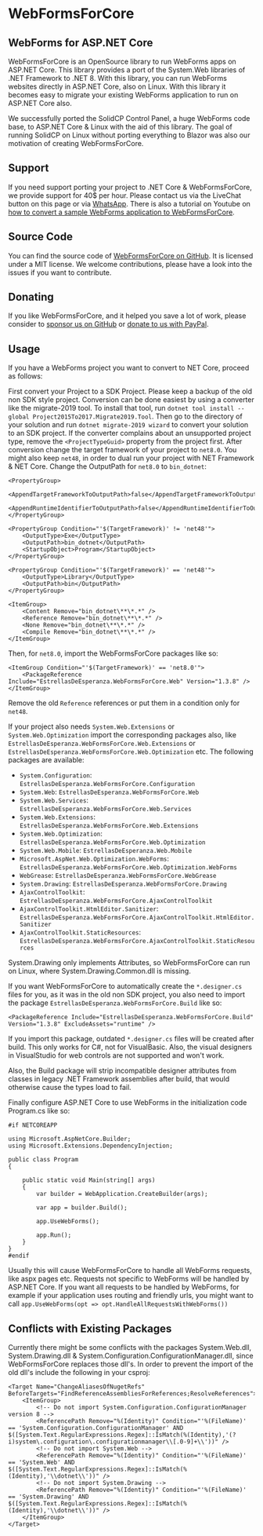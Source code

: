# WebFormsForCore 
## WebForms for ASP.NET Core
WebFormsForCore is an OpenSource library to run WebForms apps on ASP.NET Core. This library provides a port
of the System.Web libraries of .NET Framework to .NET 8. With this library,
you can run WebForms websites directly in ASP.NET Core, also on Linux. With this
library it becomes easy to migrate your existing WebForms application to run
on ASP.NET Core also.

We successfully ported the SolidCP Control Panel, a huge WebForms code base, to ASP.NET Core & Linux
with the aid of this library. The goal of running SolidCP on Linux without porting everything to Blazor was also our motivation of creating WebFormsForCore.

## Support
If you need support porting your project to .NET Core & WebFormsForCore, we provide support for
40$ per hour. Please contact us via the LiveChat button on this page or via [WhatsApp](https://wa.me/41775080285).
There is also a tutorial on Youtube on [how to convert a sample WebForms application to WebFormsForCore](https://youtu.be/wgg-FziIfNg). 

## Source Code
You can find the source code of [WebFormsForCore on GitHub](https://github.com/webformsforcore/WebFormsForCore). It is 
licensed under a MIT license. We welcome contributions, please have a look into the issues if you want to contribute.

## Donating
If you like WebFormsForCore, and it helped you save a lot of work, please consider to
[sponsor us on GitHub](https://github.com/sponsors/webformsforcore)  or [donate to us with PayPal](https://www.paypal.com/donate/?hosted_button_id=KQCGG3NDJRR2S).

## Usage
If you have a WebForms project you want to convert to NET Core, proceed as follows:

First convert your Project to a SDK Project. Please keep a backup of the old non SDK style
project. Conversion can be done easiest by using a converter like the migrate-2019 tool. To install that
tool, run `dotnet tool install --global Project2015To2017.Migrate2019.Tool`. Then go to the directory
of your solution and run `dotnet migrate-2019 wizard` to convert your solution to an SDK project. If
the converter complains about an unsupported project type, remove the `<ProjectTypeGuid>` property from
the project first. After conversion change the target framework of your project to `net8.0`. You
might also keep `net48`, in order to dual run your project with NET Framework & NET Core.
Change the OutputPath for `net8.0` to `bin_dotnet`:
```
<PropertyGroup>
    <AppendTargetFrameworkToOutputPath>false</AppendTargetFrameworkToOutputPath>
    <AppendRuntimeIdentifierToOutputPath>false</AppendRuntimeIdentifierToOutputPath>
</PropertyGroup>

<PropertyGroup Condition="'$(TargetFramework)' != 'net48'">
    <OutputType>Exe</OutputType>
    <OutputPath>bin_dotnet</OutputPath>
    <StartupObject>Program</StartupObject>
</PropertyGroup>

<PropertyGroup Condition="'$(TargetFramework)' == 'net48'">
    <OutputType>Library</OutputType>
    <OutputPath>bin</OutputPath>
</PropertyGroup>

<ItemGroup>
    <Content Remove="bin_dotnet\**\*.*" />
    <Reference Remove="bin_dotnet\**\*.*" />
    <None Remove="bin_dotnet\**\*.*" />
    <Compile Remove="bin_dotnet\**\*.*" />
</ItemGroup>
``` 

Then, for `net8.0`, import the WebFormsForCore packages like so:
```
<ItemGroup Condition="'$(TargetFramework)' == 'net8.0'">
    <PackageReference Include="EstrellasDeEsperanza.WebFormsForCore.Web" Version="1.3.8" />
</ItemGroup>
```
Remove the old `Reference` references or put them in a condition only for `net48`.

If your project also needs `System.Web.Extensions` or `System.Web.Optimization` import the
corresponding packages also, like `EstrellasDeEsperanza.WebFormsForCore.Web.Extensions` or 
`EstrellasDeEsperanza.WebFormsForCore.Web.Optimization` etc. The following packages are available:
- `System.Configuration`: `EstrellasDeEsperanza.WebFormsForCore.Configuration`
- `System.Web`: `EstrellasDeEsperanza.WebFormsForCore.Web`
- `System.Web.Services`: `EstrellasDeEsperanza.WebFormsForCore.Web.Services`
- `System.Web.Extensions`: `EstrellasDeEsperanza.WebFormsForCore.Web.Extensions`
- `System.Web.Optimization`: `EstrellasDeEsperanza.WebFormsForCore.Web.Optimization`
- `System.Web.Mobile`: `EstrellasDeEsperanza.Web.Mobile`
- `Microsoft.AspNet.Web.Optimization.WebForms`: `EstrellasDeEsperanza.WebFormsForCore.Web.Optimization.WebForms`
- `WebGrease`: `EstrellasDeEsperanza.WebFormsForCore.WebGrease`
- `System.Drawing`: `EstrellasDeEsperanza.WebFormsForCore.Drawing`
- `AjaxControlToolkit`: `EstrellasDeEsperanza.WebFormsForCore.AjaxControlToolkit`
- `AjaxControlToolkit.HtmlEditor.Sanitizer`: `EstrellasDeEsperanza.WebFormsForCore.AjaxControlToolkit.HtmlEditor.Sanitizer`
- `AjaxControlToolkit.StaticResources`: `EstrellasDeEsperanza.WebFormsForCore.AjaxControlToolkit.StaticResources`

System.Drawing only implements Attributes, so WebFormsForCore can run on Linux, where System.Drawing.Common.dll is 
missing.

If you want WebFormsForCore to automatically create the `*.designer.cs` files for you, as it was in the old non
SDK project, you also need to import the package `EstrellasDeEsperanza.WebFormsForCore.Build` like so:
```
<PackageReference Include="EstrellasDeEsperanza.WebFormsForCore.Build" Version="1.3.8" ExcludeAssets="runtime" />
```
If you import this package, outdated `*.designer.cs` files will be created after build. This only works for C#, not for
VisualBasic. Also, the visual designers in VisualStudio for web controls are not supported and won't work.

Also, the Build package will strip incompatible designer attributes from classes in legacy .NET Framework assemblies after build, that would otherwise cause the types load to fail.

Finally configure ASP.NET Core to use WebForms in the initialization code Program.cs like so:
```
#if NETCOREAPP

using Microsoft.AspNetCore.Builder;
using Microsoft.Extensions.DependencyInjection;

public class Program
{

    public static void Main(string[] args)
    {
        var builder = WebApplication.CreateBuilder(args);

        var app = builder.Build();
        
        app.UseWebForms();
            
        app.Run();
    }
}
#endif
```
Usually this will cause WebFormsForCore to handle all WebForms requests, like aspx pages etc. Requests not specific to WebForms will be handled by ASP.NET Core. If you want all requests to be handled by WebForms, for example if your application uses routing and friendly urls, you might want to call ```app.UseWebForms(opt => opt.HandleAllRequestsWithWebForms())``` 

## Conflicts with Existing Packages
Currently there might be some conflicts with the packages System.Web.dll, System.Drawing.dll &
System.Configuration.ConfigurationManager.dll, since WebFormsForCore replaces those dll's. In order to prevent the import of the old dll's include the following in your csproj:

```
<Target Name="ChangeAliasesOfNugetRefs" BeforeTargets="FindReferenceAssembliesForReferences;ResolveReferences">
    <ItemGroup>
        <!-- Do not import System.Configuration.ConfigurationManager version 8 -->
        <ReferencePath Remove="%(Identity)" Condition="'%(FileName)' == 'System.Configuration.ConfigurationManager' AND $([System.Text.RegularExpressions.Regex]::IsMatch(%(Identity),'(?i)system\.configuration\.configurationmanager\\[.0-9]+\\'))" />
        <!-- Do not import System.Web -->
        <ReferencePath Remove="%(Identity)" Condition="'%(FileName)' == 'System.Web' AND $([System.Text.RegularExpressions.Regex]::IsMatch(%(Identity),'\\dotnet\\'))" />
        <!-- Do not import System.Drawing -->
        <ReferencePath Remove="%(Identity)" Condition="'%(FileName)' == 'System.Drawing' AND $([System.Text.RegularExpressions.Regex]::IsMatch(%(Identity),'\\dotnet\\'))" />
    </ItemGroup>
</Target>
```
